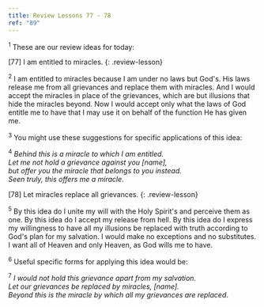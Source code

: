 ```yaml
---
title: Review Lessons 77 - 78
ref: "89"
---
```


<sup>1</sup> These are our review ideas for today:

\[77\] I am entitled to miracles.
{: .review-lesson}

<sup>2</sup> I am entitled to miracles because I am under no laws but
God's. His laws release me from all grievances and replace them with
miracles. And I would accept the miracles in place of the grievances,
which are but illusions that hide the miracles beyond. Now I would
accept only what the laws of God entitle me to have that I may use it on
behalf of the function He has given me.

<sup>3</sup> You might use these suggestions for specific applications
of this idea:

<sup>4</sup> *Behind this is a miracle to which I am entitled.<br/> Let
me not hold a grievance against you \[name\],<br/> but offer you the
miracle that belongs to you instead.<br/> Seen truly, this offers me a
miracle*.

\[78\] Let miracles replace all grievances.
{: .review-lesson}

<sup>5</sup> By this idea do I unite my will with the Holy Spirit's and
perceive them as one. By this idea do I accept my release from hell. By
this idea do I express my willingness to have all my illusions be
replaced with truth according to God's plan for my salvation. I would
make no exceptions and no substitutes. I want all of Heaven and only
Heaven, as God wills me to have.

<sup>6</sup> Useful specific forms for applying this idea would be:

<sup>7</sup> *I would not hold this grievance apart from my
salvation.<br/> Let our grievances be replaced by miracles,
\[name\].<br/> Beyond this is the miracle by which all my grievances are
replaced*.

